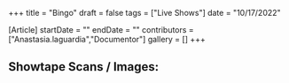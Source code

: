 +++
title = "Bingo"
draft = false
tags = ["Live Shows"]
date = "10/17/2022"

[Article]
startDate = ""
endDate = ""
contributors = ["Anastasia.laguardia","Documentor"]
gallery = []
+++
<h2>Showtape Scans / Images:</h2>
